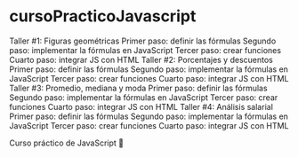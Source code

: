 # cursoPracticoJavascript

Taller #1: Figuras geométricas
Primer paso: definir las fórmulas
Segundo paso: implementar la fórmulas en JavaScript
Tercer paso: crear funciones
Cuarto paso: integrar JS con HTML
Taller #2: Porcentajes y descuentos
Primer paso: definir las fórmulas
Segundo paso: implementar la fórmulas en JavaScript
Tercer paso: crear funciones
Cuarto paso: integrar JS con HTML
Taller #3: Promedio, mediana y moda
Primer paso: definir las fórmulas
Segundo paso: implementar la fórmulas en JavaScript
Tercer paso: crear funciones
Cuarto paso: integrar JS con HTML
Taller #4: Análisis salarial
Primer paso: definir las fórmulas
Segundo paso: implementar la fórmulas en JavaScript
Tercer paso: crear funciones
Cuarto paso: integrar JS con HTML

Curso práctico de JavaScript 💛
